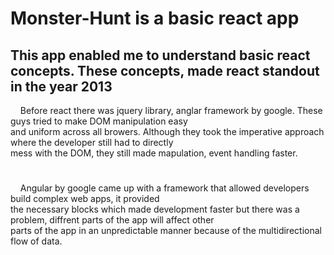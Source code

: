 # Monster-Hunt is a basic react app

## This app enabled me to understand basic react concepts. These concepts, made react standout in the year 2013 <br/>
&nbsp; &nbsp; Before react there was jquery library, anglar framework by google. These guys tried to make DOM manipulation easy <br/>and 
uniform across all browers. Although they took the imperative approach where the developer still had to directly <br/>mess 
with the DOM, they still made mapulation, event handling faster.<br/>
#
#
&nbsp; &nbsp; Angular by google came up with a framework that allowed developers build complex web apps, it provided <br/>
the necessary blocks which made development faster but there was a problem, diffrent parts of the app will affect other <br/>
parts of the app in an unpredictable manner because of the multidirectional flow of data.
